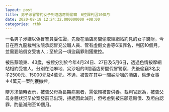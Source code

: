 ```yaml
---
layout: post
title: 男子涉冒警約女子到酒店房間偷竊　6控罪判囚10個月
date: 2020-08-18 12:24:32.000000000 +08:00
categories: rthk
---
```


一名男子涉嫌以偽冒警員委任證，先後在酒店房間偷取經網站約見的女子錢財，今日在西九龍裁判法院承認冒充公職人員、管有虛假文書等6項罪名，判囚10個月，並需要賠償女受害人；至於另一項盜竊罪則獲撤控。

被告蔡曉東、43歲，被控分別於今年4月24日、27日及5月6日，透過色情按摩網站相約受害人，分別在油麻地、尖沙咀的3間酒店房間假冒警察，先後偷竊3名女子2500元、15000元及4萬元。不過，被告在其中一間尖沙咀的酒店，偷走女事主4萬元一案則獲撤控。

辯方求情時表示，被告父母為長期病患者，需依賴被告供養。裁判官認為，被告父母身體狀況早於案發前已出現，拒絕因此減刑，但考慮到被告願意賠償、及坦白認罪，酌量減刑至10個月。
